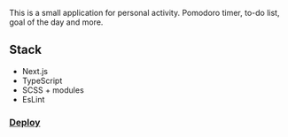 This is a small application for personal activity. Pomodoro timer, to-do list, goal of the day and more.

## Stack
+ Next.js
+ TypeScript
+ SCSS + modules
+ EsLint

### [Deploy](https://momentum-next.vercel.app/) 

